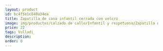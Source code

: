 ```yaml
---
layout: product
id: bc4f5e1c840a34ea
title: Zapatilla de casa infantil cerrada con velcro 
image: img/productos/calzado de calle/Infantil y respetuoso/Zapatilla de casa infantil cerrada con velcro =22=Vulladi.webp
price: 22
tags: Vulladi
description: 
order: 0
---
```

